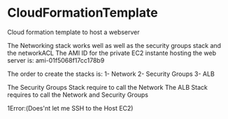 # CloudFormationTemplate
Cloud formation template to host a webserver

The Networking stack works well as well as the security groups stack and the networkACL 
The AMI ID for the private EC2 instante hosting the web server is: ami-01f5068f17cc178b9

The order to create the stacks is:
1- Network
2- Security Groups
3- ALB

The Security Groups Stack require to call the Network
The ALB Stack requires to call the Network and Security Groups

1Error:(Does'nt let me SSH to the Host EC2)
